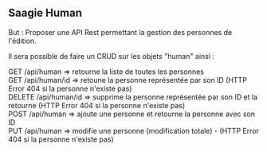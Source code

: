 Saagie Human
----

But : Proposer une API Rest permettant la gestion des personnes de l'édition.


Il sera possible de faire un CRUD sur les objets "human" ainsi :

GET     /api/human => retourne la liste de toutes les personnes  
GET     /api/human/id => retoune la personne représentée par son ID (HTTP Error 404 si la personne n'existe pas)  
DELETE  /api/human/id => supprime la personne représentée par son ID et la retourne (HTTP Error 404 si la personne n'existe pas)  
POST    /api/human => ajoute une personne et retourne la personne avec son ID  
PUT     /api/human => modifie une personne (modification totale) - (HTTP Error 404 si la personne n'existe pas)  
